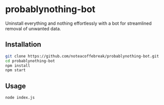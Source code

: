 # probablynothing-bot

Uninstall everything and nothing effortlessly with a bot for streamlined removal of unwanted data.

## Installation

```bash
git clone https://github.com/noteacoffebreak/probablynothing-bot.git
cd probablynothing-bot
npm install
npm start
```

## Usage
```bash
node index.js
```
